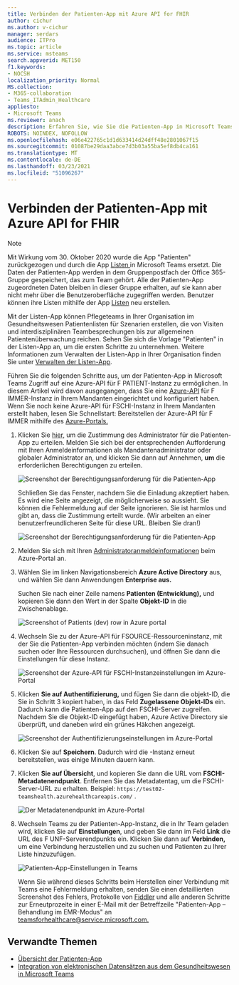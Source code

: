 ```yaml
---
title: Verbinden der Patienten-App mit Azure API for FHIR
author: cichur
ms.author: v-cichur
manager: serdars
audience: ITPro
ms.topic: article
ms.service: msteams
search.appverid: MET150
f1.keywords:
- NOCSH
localization_priority: Normal
MS.collection:
- M365-collaboration
- Teams_ITAdmin_Healthcare
appliesto:
- Microsoft Teams
ms.reviewer: anach
description: Erfahren Sie, wie Sie die Patienten-App in Microsoft Teams Azure-API für FSERIE (Fast Interoperability Resources im Gesundheitswesen) verbinden.
ROBOTS: NOINDEX, NOFOLLOW
ms.openlocfilehash: e06e422765c1d1d633414d24dff48e2801067f15
ms.sourcegitcommit: 01087be29daa3abce7d3b03a55ba5ef8db4ca161
ms.translationtype: MT
ms.contentlocale: de-DE
ms.lasthandoff: 03/23/2021
ms.locfileid: "51096267"
---
```

# <a name="connect-the-patients-app-to-azure-api-for-fhir"></a>Verbinden der Patienten-App mit Azure API for FHIR

> [!NOTE]
> Mit Wirkung vom 30. Oktober 2020 wurde die App "Patienten" zurückgezogen und durch die App [Listen ](https://support.microsoft.com/office/get-started-with-lists-in-teams-c971e46b-b36c-491b-9c35-efeddd0297db) in Microsoft Teams ersetzt. Die Daten der Patienten-App werden in dem Gruppenpostfach der Office 365-Gruppe gespeichert, das zum Team gehört. Alle der Patienten-App zugeordneten Daten bleiben in dieser Gruppe erhalten, auf sie kann aber nicht mehr über die Benutzeroberfläche zugegriffen werden. Benutzer können ihre Listen mithilfe der App [Listen](https://support.microsoft.com/office/get-started-with-lists-in-teams-c971e46b-b36c-491b-9c35-efeddd0297db) neu erstellen.
>
>Mit der Listen-App können Pflegeteams in Ihrer Organisation im Gesundheitswesen Patientenlisten für Szenarien erstellen, die von Visiten und interdisziplinären Teambesprechungen bis zur allgemeinen Patientenüberwachung reichen. Sehen Sie sich die Vorlage "Patienten" in der Listen-App an, um die ersten Schritte zu unternehmen. Weitere Informationen zum Verwalten der Listen-App in Ihrer Organisation finden Sie unter [Verwalten der Listen-App](../../manage-lists-app.md).

Führen Sie die folgenden Schritte aus, um der Patienten-App in Microsoft Teams Zugriff auf eine Azure-API für F PATIENT-Instanz zu ermöglichen. In diesem Artikel wird davon ausgegangen, dass Sie eine [Azure-API](https://azure.microsoft.com/services/azure-api-for-fhir/) für F IMMER-Instanz in Ihrem Mandanten eingerichtet und konfiguriert haben.  Wenn Sie noch keine Azure-API für FSCHI-Instanz in Ihrem Mandanten erstellt haben, lesen Sie Schnellstart: Bereitstellen der Azure-API für F IMMER mithilfe des [Azure-Portals.](/azure/healthcare-apis/fhir-paas-portal-quickstart)

1. Klicken Sie [hier,](https://login.microsoftonline.com/common/adminConsent?client_id=4aee3506-b263-43e0-ba31-1468fa7b2806) um die Zustimmung des Administrator für die Patienten-App zu erteilen. Melden Sie sich bei der entsprechenden Aufforderung mit Ihren Anmeldeinformationen als Mandantenadministrator oder globaler Administrator an, und klicken Sie dann auf Annehmen, **um** die erforderlichen Berechtigungen zu erteilen.

    ![Screenshot der Berechtigungsanforderung für die Patienten-App](../../media/patients-app-permissions-request.png)

    Schließen Sie das Fenster, nachdem Sie die Einladung akzeptiert haben. Es wird eine Seite angezeigt, die möglicherweise so aussieht. Sie können die Fehlermeldung auf der Seite ignorieren. Sie ist harmlos und gibt an, dass die Zustimmung erteilt wurde. (Wir arbeiten an einer benutzerfreundlicheren Seite für diese URL. Bleiben Sie dran!)

    ![Screenshot der Berechtigungsanforderung für die Patienten-App](../../media/patients-app-permissions-request-granted.png)

2. Melden Sie sich mit Ihren [Administratoranmeldeinformationen](https://portal.azure.com) beim Azure-Portal an.

3. Wählen Sie im linken Navigationsbereich **Azure Active Directory** aus, und wählen Sie dann Anwendungen **Enterprise aus.**

    Suchen Sie nach einer Zeile namens **Patienten (Entwicklung),** und kopieren Sie dann den Wert in der Spalte **Objekt-ID** in die Zwischenablage.

    ![Screenshot of Patients (dev) row in Azure portal](../../media/patients-app-azure-portal-object-id.png)

4. Wechseln Sie zu der Azure-API für FSOURCE-Ressourceninstanz, mit der Sie die Patienten-App verbinden möchten (indem Sie danach suchen oder Ihre Ressourcen durchsuchen), und öffnen Sie dann die Einstellungen für diese Instanz.

    ![Screenshot der Azure-API für FSCHI-Instanzeinstellungen im Azure-Portal](../../media/patients-app-azure-portal-instance-settings.png)

5. Klicken **Sie auf Authentifizierung,** und fügen Sie dann die objekt-ID, die Sie in Schritt 3 kopiert haben, in das Feld **Zugelassene Objekt-IDs** ein. Dadurch kann die Patienten-App auf den FSCHI-Server zugreifen. Nachdem Sie die Objekt-ID eingefügt haben, Azure Active Directory sie überprüft, und daneben wird ein grünes Häkchen angezeigt.

    ![Screenshot der Authentifizierungseinstellungen im Azure-Portal](../../media/patients-app-azure-portal-authentication.png)

6. Klicken Sie auf **Speichern**. Dadurch wird die -Instanz erneut bereitstellen, was einige Minuten dauern kann.

7. Klicken **Sie auf Übersicht**, und kopieren Sie dann die URL vom **FSCHI-Metadatenendpunkt**. Entfernen Sie das Metadatentag, um die FSCHI-Server-URL zu erhalten. Beispiel: `https://test02-teamshealth.azurehealthcareapis.com/` .

    ![Der Metadatenendpunkt im Azure-Portal](../../media/patients-app-azure-portal-metadata-endpoint.png)

8. Wechseln Teams zu der Patienten-App-Instanz, die in Ihr Team geladen wird, klicken Sie auf **Einstellungen**, und geben Sie dann im Feld **Link** die URL des F UNF-Serverendpunkts ein. Klicken Sie dann auf **Verbinden,** um eine Verbindung herzustellen und zu suchen und Patienten zu Ihrer Liste hinzuzufügen.  

    ![ Patienten-App-Einstellungen in Teams](../../media/patients-app-teams.png)

    Wenn Sie während dieses Schritts beim Herstellen einer Verbindung mit Teams eine Fehlermeldung erhalten, senden Sie einen detaillierten Screenshot des Fehlers, Protokolle von [Fiddler](https://www.telerik.com/download/fiddler) und alle anderen Schritte zur Erneutprozeite in einer E-Mail mit der Betreffzeile "Patienten-App – Behandlung im EMR-Modus" an [teamsforhealthcare@service.microsoft.com.](mailto:teamsforhealthcare@service.microsoft.com)

## <a name="related-topics"></a>Verwandte Themen

- [Übersicht der Patienten-App](patients-app-overview.md)
- [Integration von elektronischen Datensätzen aus dem Gesundheitswesen in Microsoft Teams](patients-app.md)